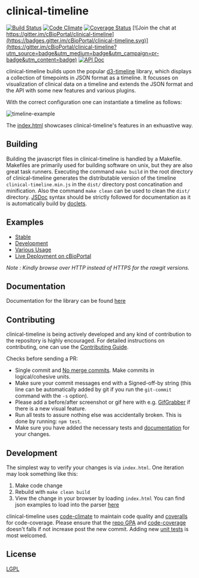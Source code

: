 # clinical-timeline
[![Build Status](https://travis-ci.org/cBioPortal/clinical-timeline.svg?branch=master)](https://travis-ci.org/cBioPortal/clinical-timeline)
[![Code Climate](https://codeclimate.com/github/cBioPortal/clinical-timeline/badges/gpa.svg)](https://codeclimate.com/github/cBioPortal/clinical-timeline)
[![Coverage Status](https://coveralls.io/repos/github/cBioPortal/clinical-timeline/badge.svg)](https://coveralls.io/github/cBioPortal/clinical-timeline)
[![Join the chat at https://gitter.im/cBioPortal/clinical-timeline](https://badges.gitter.im/cBioPortal/clinical-timeline.svg)](https://gitter.im/cBioPortal/clinical-timeline?utm_source=badge&utm_medium=badge&utm_campaign=pr-badge&utm_content=badge)
[![API Doc](https://doclets.io/cBioPortal/clinical-timeline/master.svg)](https://doclets.io/cBioPortal/clinical-timeline/master)

clinical-timeline builds upon the popular [d3-timeline](https://github.com/jiahuang/d3-timeline) library, which displays a collection of timepoints in JSON format as a timeline. It focusses on visualization of clinical data on a timeline and extends the JSON format and the API with some new features and various plugins.

With the correct configuration one can instantiate a timeline as follows:

![timeline-example](http://i.imgur.com/UwD05Cz.gif)

The [index.html](http://rawgit.com/cBioPortal/clinical-timeline/master/index.html) showcases clinical-timeline's features in an exhuastive way.

## Building
Building the javascript files in clinical-timeline is handled by a Makefile. Makefiles are primarily used for building software on unix, but they are also great task runners. Executing the command `make build` in the root directory of clinical-timeline generates the distributable version of the timeline `clinical-timeline.min.js` in the `dist/` directory post concatination and minification. Also the command `make clean` can be used to clean the `dist/` directory. [JSDoc](http://usejsdoc.org/) syntax should be strictly followed for documentation as it is automatically build by [doclets](https://doclets.io/cBioPortal/clinical-timeline/master).

## Examples
- [Stable](http://cbioportal.github.io/clinical-timeline/)
- [Development](http://rawgit.com/cBioPortal/clinical-timeline/master/index.html)
- [Various Usage](http://rawgit.com/cBioPortal/clinical-timeline/master/examples.html)
- [Live Deployment on cBioPortal](http://www.cbioportal.org/case.do?cancer_study_id=lgg_ucsf_2014&case_id=P15#nav_case_ids=P01,P02,P04,P05,P06,P07,P08,P09,P10,P11,P12,P13,P15,P16,P17,P18,P21,P24,P25,P26,P27,P28,P29)

_Note : Kindly browse over HTTP instead of HTTPS for the rawgit versions._

## Documentation
Documentation for the library can be found [here](https://doclets.io/cBioPortal/clinical-timeline/master)

## Contributing
clinical-timeline is being actively developed and any kind of contribution to the repository is highly encouraged. For detailed instructions on contributing, one can use the [Contributing Guide](https://github.com/cBioPortal/clinical-timeline/CONTRIBUTING.md).

Checks before sending a PR:
- Single commit and [No merge commits](http://nathanleclaire.com/blog/2014/09/14/dont-be-scared-of-git-rebase/). Make commits in logical/cohesive units.
- Make sure your commit messages end with a Signed-off-by string (this line
  can be automatically added by git if you run the `git-commit` command with
  the `-s` option).
- Please add a before/after screenshot or gif here with e.g. [GifGrabber](http://www.gifgrabber.com/) if there is a new visual feature.
- Run all tests to assure nothing else was accidentally broken. This is done by running: `npm test`.
- Make sure you have added the necessary tests and [documentation](http://usejsdoc.org/) for your changes.

## Development
The simplest way to verify your changes is via `index.html`. One iteration may look something like this:
1. Make code change
1. Rebuild with `make clean build`
1. View the change in your browser by loading `index.html`
You can find json examples to load into the parser
[here](https://github.com/cBioPortal/clinical-timeline/tree/master/test/data)

clinical-timeline uses [code-climate](https://codeclimate.com/) to maintain code quality and [coveralls](https://coveralls.io) for code-coverage. Please ensure that the [repo GPA](https://codeclimate.com/github/cBioPortal/clinical-timeline) and [code-coverage](https://coveralls.io/github/cBioPortal/clinical-timeline) doesn't falls if not increase post the new commit. Adding new [unit tests](https://github.com/cBioPortal/clinical-timeline/tree/master/test/unit-tests) is most welcomed. 

## License
[LGPL](https://github.com/cBioPortal/clinical-timeline/blob/master/LICENSE)
